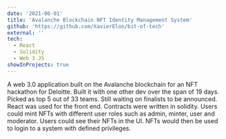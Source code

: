 ```yaml
---
date: '2021-06-01'
title: 'Avalanche Blockchain NFT Identity Management System'
github: 'https://github.com/XavierElon/bit-of-tech'
external: ''
tech:
  - React
  - Solidity
  - Web 3 JS
showInProjects: true
---
```


A web 3.0 application built on the Avalanche blockchain for an NFT hackathon for Deloitte. Built it with one other dev over the span of 19 days. Picked as top 5 out of 33 teams. Still waiting on finalists to be announced.
React was used for the front end. Contracts were written in solidity. Users could mint NFTs with different user roles such as admin, minter, user and moderator. Users could see their NFTs in the UI. NFTs would then be used to login to a system with defined privileges.
